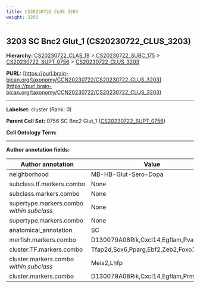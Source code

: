 ```yaml
---
title: CS20230722_CLUS_3203
weight: 3203
---
```

## 3203 SC Bnc2 Glut_1 (CS20230722_CLUS_3203)
<b>Hierarchy: </b>
[CS20230722_CLAS_19](../CS20230722_CLAS_19) >
[CS20230722_SUBC_175](../CS20230722_SUBC_175) >
[CS20230722_SUPT_0756](../CS20230722_SUPT_0756) >
[CS20230722_CLUS_3203](../CS20230722_CLUS_3203)

**PURL:** [https://purl.brain-bican.org/taxonomy/CCN20230722/CS20230722_CLUS_3203](https://purl.brain-bican.org/taxonomy/CCN20230722/CS20230722_CLUS_3203)

---


**Labelset:** cluster (Rank: 0)

**Parent Cell Set:** 0756 SC Bnc2 Glut_1 ([CS20230722_SUPT_0756](../CS20230722_SUPT_0756))



**Cell Ontology Term:** 

[MARKER GENES.]: #


---

[TRANSFERRED ANNOTATIONS.]: #


[AUTHOR ANNOTATION FIELDS.]: #


**Author annotation fields:**

| Author annotation | Value |
|-------------------|-------|
|neighborhood|MB-HB-Glut-Sero-Dopa|
|subclass.tf.markers.combo|None|
|subclass.markers.combo|None|
|supertype.markers.combo _within subclass_|None|
|supertype.markers.combo|None|
|anatomical_annotation|SC|
|merfish.markers.combo|D130079A08Rik,Cxcl14,Egflam,Pvalb,Lhfp|
|cluster.TF.markers.combo|Tfap2d,Sox6,Pparg,Ebf2,Zeb2,Foxo1|
|cluster.markers.combo _within subclass_|Meis2,Lhfp|
|cluster.markers.combo|D130079A08Rik,Cxcl14,Egflam,Prmt8|
